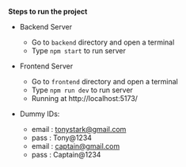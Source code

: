 **Steps to run the project**
- Backend Server
    - Go to `backend` directory and open a terminal 
    - Type `npm start` to run server

- Frontend Server
    - Go to `frontend` directory and open a terminal 
    - Type `npm run dev` to run server
    - Running at http://localhost:5173/
    

- Dummy IDs:
    - email : tonystark@gmail.com  
    - pass : Tony@1234
    - email : captain@gmail.com  
    - pass : Captain@1234

